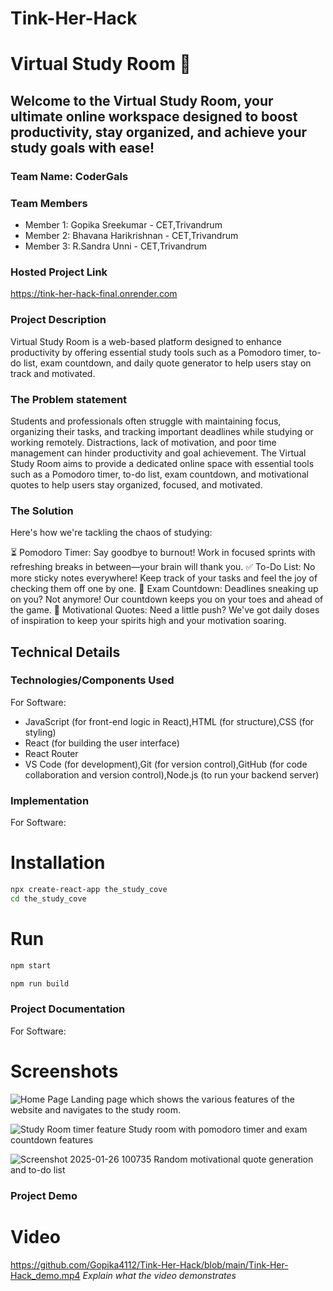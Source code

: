 # Tink-Her-Hack
# Virtual Study Room 🎯


## Welcome to the Virtual Study Room, your ultimate online workspace designed to boost productivity, stay organized, and achieve your study goals with ease!
### Team Name: CoderGals


### Team Members
- Member 1: Gopika Sreekumar - CET,Trivandrum
- Member 2: Bhavana Harikrishnan - CET,Trivandrum
- Member 3: R.Sandra Unni - CET,Trivandrum

### Hosted Project Link
https://tink-her-hack-final.onrender.com

### Project Description
Virtual Study Room is a web-based platform designed to enhance productivity by offering essential study tools such as a Pomodoro timer, to-do list, exam countdown, and daily quote generator to help users stay on track and motivated.
### The Problem statement
Students and professionals often struggle with maintaining focus, organizing their tasks, and tracking important deadlines while studying or working remotely. Distractions, lack of motivation, and poor time management can hinder productivity and goal achievement. The Virtual Study Room aims to provide a dedicated online space with essential tools such as a Pomodoro timer, to-do list, exam countdown, and motivational quotes to help users stay organized, focused, and motivated.

### The Solution
Here's how we're tackling the chaos of studying:

⏳ Pomodoro Timer: Say goodbye to burnout! Work in focused sprints with refreshing breaks in between—your brain will thank you.
✅ To-Do List: No more sticky notes everywhere! Keep track of your tasks and feel the joy of checking them off one by one.
📅 Exam Countdown: Deadlines sneaking up on you? Not anymore! Our countdown keeps you on your toes and ahead of the game.
🌟 Motivational Quotes: Need a little push? We've got daily doses of inspiration to keep your spirits high and your motivation soaring.

## Technical Details
### Technologies/Components Used
For Software:
- JavaScript (for front-end logic in React),HTML (for structure),CSS (for styling)
- React (for building the user interface)
- React Router
- VS Code (for development),Git (for version control),GitHub (for code collaboration and version control),Node.js (to run your backend server)

### Implementation
For Software:
# Installation
```bash
npx create-react-app the_study_cove
cd the_study_cove
```

# Run
```bash
npm start
```
```bash
npm run build
```
### Project Documentation
For Software:

# Screenshots
![Home Page](https://github.com/user-attachments/assets/1da60d4b-d479-42b2-aac7-338fb6d3f428)
Landing page which shows the various features of the website and navigates to the study room.

![Study Room timer feature](https://github.com/user-attachments/assets/b471b87f-ec61-48f7-8a4f-42869887e47f)
Study room with pomodoro timer and exam countdown features

![Screenshot 2025-01-26 100735](https://github.com/user-attachments/assets/ebafbb59-624e-4512-9e86-81f857d575e0)
Random motivational quote generation and to-do list


### Project Demo
# Video
https://github.com/Gopika4112/Tink-Her-Hack/blob/main/Tink-Her-Hack_demo.mp4
*Explain what the video demonstrates*
